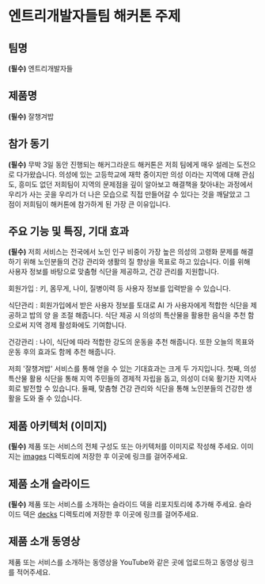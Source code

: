 # 엔트리개발자들팀 해커톤 주제

## 팀명

**(필수)** 엔트리개발자들

## 제품명

**(필수)** 잘챙겨밥

## 참가 동기

**(필수)** 무박 3일 동안 진행되는 해커그라운드 해커톤은 저희 팀에게 매우 설레는 도전으로 다가왔습니다. 의성에 있는 고등학교에 재학 중이지만 의성 이라는 지역에 대해 관심도, 흥미도 없던 저희팀이 지역의 문제점을 깊이 알아보고 해결책을 찾아내는 과정에서 우리가 사는 곳을 우리가 더  나은 모습으로 직접 만들어갈 수 있다는 것을 깨달았고 그 점이 저희팀이 해커톤에 참가하게 된 가장 큰 이유입니다.

## 주요 기능 및 특징, 기대 효과

**(필수)** 저희 서비스는 전국에서 노인 인구 비중이 가장 높은 의성의 고령화 문제를 해결하기 위해 노인분들의 건강 관리와 생활의 질 향상을 목표로 하고 있습니다. 이를 위해 사용자 정보를 바탕으로 맞춤형 식단을 제공하고, 건강 관리를 지원합니다. 

회원가입 : 키, 몸무게, 나이, 질병이력 등 사용자 정보를 입력받을 수 있습니다.

식단관리 : 회원가입에서 받은 사용자 정보를 토대로 AI 가 사용자에게 적합한 식단을 제공하고 밥의 양 을 조절 해줍니다. 식단 제공 시 의성의 특산물을 활용한 음식을 추천 함으로써 지역 경제 활성화에도 기여합니다.

건강관리 : 나이, 식단에 따라 적합한 강도의 운동을 추천 해줍니다. 또한 오늘의 목표와 운동 후의 효과도 함께 추천 해줍니다.

저희 '잘챙겨밥' 서비스를 통해 얻을 수 있는 기대효과는 크게 두 가지입니다. 첫째, 의성 특산물 활용 식단을 통해 지역 주민들의 경제적 자립을 돕고, 의성이 더욱 활기찬 지역사회로 발전할 수 있습니다. 둘째, 맞춤형 건강 관리와 식단을 통해 노인분들의 건강한 생활을 도와 줄 수 있습니다.

## 제품 아키텍처 (이미지)

**(필수)** 제품 또는 서비스의 전체 구성도 또는 아키텍처를 이미지로 작성해 주세요. 이미지는 [images](./images) 디렉토리에 저장한 후 이곳에 링크를 걸어주세요.

## 제품 소개 슬라이드

**(필수)** 제품 또는 서비스를 소개하는 슬라이드 덱을 리포지토리에 추가해 주세요. 슬라이드 덱은 [decks](./decks) 디렉토리에 저장한 후 이곳에 링크를 걸어주세요.

## 제품 소개 동영상

제품 또는 서비스를 소개하는 동영상을 YouTube와 같은 곳에 업로드하고 동영상 링크를 적어주세요.
